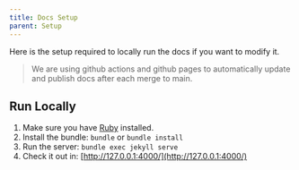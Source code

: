 ```yaml
---
title: Docs Setup
parent: Setup
---
```


Here is the setup required to locally run the docs if you want to modify it.

> We are using github actions and github pages to automatically update and publish docs after each merge to main.

## Run Locally

1. Make sure you have [Ruby](/docs/setup/docs-setup/ruby) installed.
1. Install the bundle: `bundle` or `bundle install`
1. Run the server: `bundle exec jekyll serve`
1. Check it out in: [http://127.0.0.1:4000/](http://127.0.0.1:4000/)